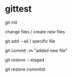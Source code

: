 # gittest

git init

change files / create new files

git add --all / specific file

git commit -m "added new file"

git restore --staged

git restore commitid

